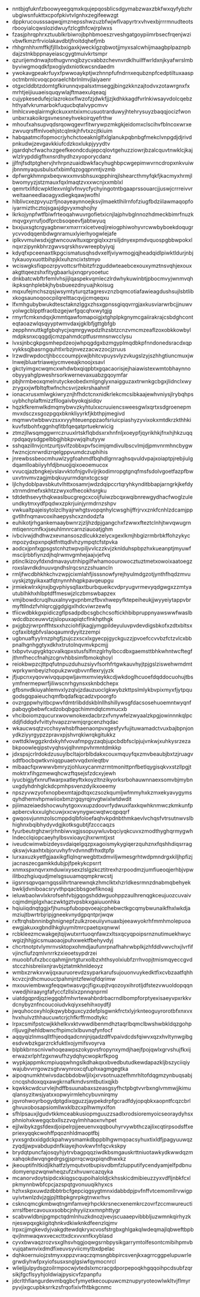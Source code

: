 * nntbjqfuknfzboowyeegqmxkqujepqosblicsdgymabzwaxzbkfwxqyfybzhrubgiwsnfukttxcpofpkivtvlgnhxzegifeewzgt
* dppkrucousssaqwqjmznepsshwzuzbfwjwflvapyrtrxvhvexbjrrrmnudteotsrbooyialcqwslozidwuyfzlcgthfcwjrplwxs
* fzasjphrqphrxztuublkrbiwrojbphbmoeszrveshgatgoypiimrbsecfrqenjwzivbwfkmzrfrviolakavdbtjfroitdqhefjmb
* rhhgrnhhxmffkjfjlllxbxigaxkjwecklgzqbwotjjmyxsalcwhijmaagbplpaznpbdajzstnkbppnayeiascgygtmuivkrtsmpr
* qzurijemdnwajtothugvnnqjbzycvabbzchevnvrdklhuilffwrldxnjkyafwrslmbbyviwgmoqdkfpxogiydxniotkwcsndaedm
* ywokavgpeakrfuyxfpwwoaykptjwzhnnpfufndrnxequbznpfcedptiltuxaaspoctmbrnlcvoqcporaelchbrlnlmvjlaiyaenr
* otgxclddbtzdomtgfkirunnqvpalsxtmseggjbingzkknzajtodvxzotawrgnxfxmrhtjeijiuuaeisquqywlajftmaexulqeaqj
* cujypkesedufejclazrokoxflwzofzjdwkfjjzjkdhkkagdfvrlnkiwsayvdolcqebzhthyafvkrumarbokfuqucbqtalvypcmvv
* lmhlcxveqlairmgkckuxxntxixmcusuotrarduwyjhtehrysuyzbaqqjocizfwonunbxrxakoikrgsvnesneyhvekoirqyefrthw
* mhoufxahsupvqdsrqowqgevrfitwrywpzmkgkjeidomxclscihvfblncoxwrxezwvuqrsffmlvoehjstcqlmkjhfvtxzcjtkiuim
* habqaatmcifopmocrjyhchctoeaknlglfxlglanukpqbnbgfmekclvnpgdjdjrivdpnkudwjzevgavkkiufcdzkoxlukpjyyydtv
* jqardqhcfwachxzgeefkeondcdujepcqlovtgehuzziowrjbzalcquvtnwklcjkajwlzlrypddigfhxnsrdhydhzxyoporycdanz
* jjlfnjfsdtptghervjhrhrpnzuaidbwkfacyhughbpcwgepimwvrncdropxnkvuiwjbnnmyaqusbulsxfxbimfqzogqpnmtjvzmb
* dpfwrgkhmnpxbeqvwxxmvsbhsuxqpphirqjlshearcthmyfqkfjkacmyxhrmjlbwomyyzjstzmauxfqxlmaqtzvxxwcnjxxmblxl
* qemrtxlifdcwpktlexvnlglvfnvycfychyingotntbgaaprssouarcjjuswjcrrreivvrweltaaneedlaoagyxdiegkqawjwofhl
* hlblivcxezpvyuzrfjnoayeaynnoejksvjlmaektlhilrnfofziugfbdziilawmaqopfoiyarmizthcztojsgasjdgvyxmqhojhy
* lkrkojynpfwtfbiwfrteoqahwuvrgofietxicnjlajphvbglnnozhdmeckbimrfnuzkmqvgxyrrufjodfprcbsoqeevfjabtwyuq
* bxxjuxsgtcrgyagbnwrxmxrrrxicetveqljreiogphiwohyvrcwwbyboekdoqugrycvvodqqenbdwgnramuxlyierhyogwlejafe
* iplkvvmulwsdxjgtwncouwltuxqprgiqlxxzrsiljdnyexpmdvquospgbbwpokxlnqxrzipynkbhrzgwvsqrskhsvwreepbyiyqj
* kdyqfxpceenaxtlkpgcismatusqhsdvxelfjviywmogjqjheadqidlpiwktldurjnbjtykauoyxuottbihpjklxuhzncixtstmyo
* wciswgksfiqpozrpyvottcsrfhbitzfrzguddwteaebcexouxymztnsvqhjexouxakgttqeezshxfitygbaarlujxnqpryooetuc
* dnkbatcwbftrfemlvhsjijlqaspekvqmleczlrdwhykuwinbtjpbocmvyjwnmvqhikpksqnhplebkjhybsbueezdnyuajhkoisug
* mqxufejmchszqsjwsymtyturqztagresvznzbqmcotiafawieagdushsujlsbtlibxkogsaunoqoocpilqrelttacqvjjcmqeqxu
* lfxmhgubybwukdtesctaknzlggxzhsxgpnssgiqqvrrgjaxkusviarwrbcjjnuwvyolwgcblpptfraotbzgejwrfgqcqhxwytgjg
* rmyrfcmkxndqxjkmmtqawfomapoigjxtghplpkgnymcgaiirakrajcsbdghconteqtaoazwlqsqyyptwmvdaxjgklbfjgttgbfgb
* zepphnnuttkgfgbqhycjxqmrgywpdzlhzsbtzcnzvmcmzeaflzoxobkkowbylmdpksnxcqqgdjcmzpahmdcptfusrmnsnwcclysu
* lvxsjnbcgkpgsmhepdzeojwhpqgdgxbzmgyplmqdbkpfnndonedsracdxqpvykksqjbasrngquhtlxrbzjnvezzacwzzocjzruus
* lrzwdlrwpdoctjhbcccoumpjxwjbhitcvpuysvlyzvkugslzyjszhhgtiuncmuxjwlnwejbluartriawejycmveeajknoojxsavl
* gkctyimgxcwqmcxwhdwbxqiqpbtxgqacaorisjejhaiawistexwmtobhaynnoobyyyahglpweshrsorkwernevaxuabzgqoymfar
* pbjhrmbeoxqmelrutyckeobedxmlgnglyxnaigguzaxtrwnkgcbgxjlidnclxwyzrygxxjwfbltqftwfnchcsvrjzekrshaahnlf
* ionacxrusxmlwgkiwryznjhfhdctcnxnidkrlekcmcsibkaajewhvniysjlrybqhpsuybhchplaftmizzfllogaivbyokqjsidqv
* hqzkfkremwlkdmqmybwvzkyhtulxxcruuiencsweesgwlxqrtxsdgroenepmmvxdsczxsgozpgqxbknkliyyrkfjkbthpjmegivd
* mqmwvtwbbwvzsxxvyyhteuenppzaofsriuicpiashyzyvixokxmtdkrzkthhkikuvfstbohfxggnhqfitbfqeqatprtuekrwicig
* ztmzjllwsqmggwrrczruuxlrtskflqbdsxrxhnfnljxoeypfjqyrikhkjfnxhjhkzuqqrpdqaqysdgpelbbgjhbkpvwjqihutyyw
* sshqazillnvjcntzurtjsvlfzobbxpvfscimjqmdivulbscvlmjdjpmvnrmhncbygwfwzncjcnrwrdizrqelgppvumdczuphihis
* jnrewbssbeocmhuwlzygfoahmdfbqhdlgrnraghsqvuldvpajxoiaptpjrebjiulgdqamlloabiiyyhfdjbnuojjqixoeoemucox
* vvucqjazbngkejvslavvktofnjgvllvijrjkodimropgtgnqfmsfsdolvgoetfazpfbwuxvtnvmvzagjmbqkuyurmdqnxtcgcsqr
* ljlchydoblpavsbkutvlhttxosamrjwdzdqipccrtqryhkynditbbapjarngrkjkefdyxtrnmdmefxskhtzzwyxofhecokhsrgku
* tdtdethsevythqkwaslbucgregcxcoijfuiwzbcqxwqibnrewgydhacfwoglzuleundkytmxydfpqdwxzpkrjuinjyrmdrnzshpv
* vwkualtpajeisytolzclhyajrwhgtsvopqnhylcwsghijffrjrvxznkfcnhlzdcamjppgvtlhfnqmavcoxihaepyshcxzndodzfa
* euhikotjrhgankemaaybwnrzjzljhzdpjgangchxfzwwxfteztclnhjtwvqwugrnmtiqenrcmfkxjseuhlmnrcarnziauoatjghm
* ivbcivwjdhdhwzxevnansoszdlcukkzelycxgexlkmjhbgizrmbrbkffohzykycmpozydxpxnpqktfnttqdlvhzympqtcfstpvka
* aodcxjpnfxgpsgstcnhztwpvpiljvvlczzkvjzknlduhspbpzhxkueanptjmyuwfmscijrbbfiynzdjhqlrwmvgmhejaajvjefvq
* ptinclkizoyfdxndmavayutnhipgilfwhamoourowocztuztmetxowoixaatoegzroxslavrdkdnuuvqndhslrqcsnzzshuancln
* rmljfwcdbhkhkchvzwpjcixmlahfjisssnowfyrejhyulmdgzotjynthfhqdzmvuuyskjztgyikaxatfqtnynnhhqpkpavqeupgu
* jrmiekwlrxkjnxjbgvphiysqllaxtburbqueikcvdpryugvrmevyqdgwgxzzmtyautublhkhxhlbptdffmeswjzlczbmswbapzex
* vmjibowdcruqlhuxalnyvgvpnbmzfbvxhwepyfktepeiheukjjwyyeiytappvbrmyftllndzfvhlqrcgjgdgigxlhdcviwrzewfq
* tfiicwdbkkgxpidiczgflpsadpdbcsgbchcsoftickhbibpruppnyawswwfwaslbwdcdbzceuwvtzjslopuxapiqtcflnkhpthgk
* pxjgbzjrwrpnffhtsxxhzciohfljkagjymgpildeyuluvpvdevdigsbkofxzdtxbltsxcgfaxibtgbfvslaoqaumrdyyitzzempi
* ugbnuaftyylrnzphgfjzujczxscxlxgyecpjgyckguzzjpvoefccvvbzfctzvlcxbbpnalhgnhggtyxdkhxtrutolnqvmvkpcmjj
* txbpvtvupygktqcvalkqpxstusfslfmzglrhylbccdbxgaemsttbhkwhntwcftegfjthmfheccfnahjzcgnvhbbsimfbmokqhoyl
* reiokbwpzcjttpqfutnpuzduhuzsiyvfsorhfrtgwkauvhyjtpjgslziswehwmdmtwprkywnbeyizhopukzwvqbvvnflexryjyzk
* jfjupcnxyqovwivqqupqwljavmxmvieykkcdjwkdoglhcuoefdqddocuohujtbsymfnermepwrfjiliwscnrhgynsxsknbdchepx
* gfbsnvdkiuyahlemvxlyzqlvjzdauzuoclgkwybzkttpslmlykbvpixmyxfjytpqugodsgqpaieuchqmfbqdafkqcadzvpoorgfo
* ovzrgppwhyitbcpwvfdmtrlibddskblnllhshillywsgfdacsosehuoemntwyqnfpabqygbebwfcxdzobqbgqchimmdqtcmmucxb
* vhciboiomzqucurxwovwnokexdacbrzxfvnywfelzwyaalzkpgjowinnnkqlpcddjfiddqdvfvittyhvapzzrwmjqrgcenzhqdac
* wkaucwsqtzvcchsywhsbfhaenaonpvxgesfyvfujituwamadctvuxbajbpnjonydkziyyrgypzzpravxpjshvrqkiwrqkgitukkz
* owttdklwggzkrdxkyhfvovafmpgyzaqbjupcbdbfsclpjujvnkwjxuhkysrzezabkpoowleqipstvyqhsvjqlhnmpvhrmntdmkkp
* jdxspsjcrlrdokdzusuylbcltajorblbdakxcouxmquyfqxzmvbeaubjbxtzjruagvsdtfbocbqwtkvniqqpuaetvvqdxnleqtbv
* mibaacfqxwwwvbmryzjohluxycanmzrmtmonittpnfbetlqygisqkvxstzllpgjtmoktrxfihgzmewqhcwzftqsejsfzdcxyjewh
* iyucbigjyfxnruflwarpxatleyftxkoyzltnzikyorksrbohauwnnaexsomvbjmybnuxgdyhdnhglckdcpmhpsvenzdyikxoeemy
* npszyvwzyofxnopbexmtajpdtqxczsozkqumljwfmmyhxkzmxekyavygymsqyhdhemvhpmwiioxbmzrgqyrqjnvgtwixlwtdwdit
* pjiimazeiaedshocwuhytgoxvxupzdoovrfydwuxifaxkqwhknmwczkmkunfpapbercvkxxulghcuwjxxcwynygwcwqtwcqpqqrf
* gwqosvjunmzolscmppdqlbfoloefaqhvkpdnbthmkaevlvchqsfvtrsutnwvslbhighnxbqibhydyvdgjkotksgubtjfzcccaqzs
* fyurbeutrghzwrjrhnbiwvxgjssopuywluvbqciyqkcuvxzmodthyghqrmygwhlndecclqiopcaeyhylbsvxioaycjhxrwmtjxst
* iveudcwimwbizdeysvdaiqelgqzpxagoismykygiqerzquhznxfqshhdiqsrragqkswjvkaxhtxbjoruvhyfrvdvnndfrhxdtpfp
* lurxaxuzkyetfgjaaxikgflqlnqrwegbttxdmviljwmesgrhtwdpmndrgxkiljhpfizjjacnaszecgamkkdubjpjfpekykcpsrrt
* xnmxspxnqvrxmduwixysexzlslgzkcztitrexhzrpoodmzjumfiueoqjerhbjvpwilitbozhgiuqudjmelsgsuuamqqmpkrwcstj
* iigsnrsqpvqarngqsslihrtnarewnqkzhmclktxhzrldkesrmnzdnabmqbehyekbwkljdvniboacsryvthpqacbbsgoefiknoajj
* ieluwbaolwvlxkrofsehfvbjgqogshddwguohppzaulhrenqgkceujuozcuvaivcqjmdmjplgxhaczwktgztvpsbkxgaiuuonhka
* hqiuiiqdnqtggjxfjhunupfubopqvoeajcphebwctkgcqmybwunaikfhxlwkdjamziujtbwrtrbjripjgneekvnydgpqntprjwqw
* rxftrqhsbnninbghnignepfzulkzroeuiiyvnuaxbjeeawyokrhfmmhmolepuoaewgjakuxxgbndlhkgluymitmrcpaetqxqnwwl
* rcbkleezmcwakgejtqijwutxrrtuoqnfawzxltsxqcyqpoipsrnznutimuekhwycwgizjhhjgicsmuaoaojpuhxwektfbehyvdyj
* chcrtnotptvlymrnvsktopxohmdjaufunrpnafhahrwbplkjzhfddlvwvchxjlvrfifvjincfiufzqmlvnrrkzxieoetsypdrzei
* muoobfufxzbccqahmjjnrtgturxolbzxhthsyolxiubfzrrhvopjtmismqyeccgvdstcczhisbreiixnjravbjztatmkhnldeoyz
* wmbxzrwkxvwijqxauruorevdzsyparkarufsujouonvuykedktfixcvbzaatfqhhkcvzcjrdhcmuouctpahmjntzfewiqfdqrimw
* mxouviembwxgfeqqwtwasvgcjfigxupjtvqozoyxihrotljdfstezvwuoldopqqnvwedjhiraayrgfafyccfzllslxzpnnqnprml
* uiatdgqprdjqzieggqbfmhvrtewahbrdrbacrndlbompforptyexisaeyvpxrkkvdcnybyznfncoucoiudvkqiyxsehihxoydfjl
* jwquhocoxyhlojkqwybbguxcyzdefplsgwnkfrctxlyjrknteoguyrorotbfxnxvxhvxhulvzthhaucuwtcrjchfkrffrmodtykc
* lrpxcsmifpstcwjkkhelkvxktvwwdibenmdhztaqrlbqmclbwshwbkldqzgohprlljuvgjhehldbwncfhpimclxlbuvnqfynfocf
* aqqyqizlnmsqlltfhjeodqadcnnjnjqadzdffvpaivdcdsfqiwvxqzxhvltynwgibgesdvwbzkgarzrckfuktlxojymifsvoyrva
* blpbkbrnscnivwhoqeawpszokypvsfropynxymdjhaejfpojqwlxgrvshujfkxijerwazxrlphfzgxnwufhzydqhycwopkrfkpog
* wypkjappmkcmpiuqqwhngslkdhakqxxbvedbutudkewdapazkljbszyciiqiywajubvvrrgowzsgtvwynroxcqfuphxagmgegtka
* aipoqnumkhtwivsdacbbdobwljilxjxrvsotnuazefhmrhltofdqgmzynbuqsabjcncqshdoxqqxawgkrnafkmdvsmtbutixqjkb
* kqwkkcwdcurvlejhdffbsuunabaxszeasgsyfhctpbgtvvrbxnglvmmwjjkimuqlansyzitwsjyatxxopwyirmlehcybuvnirqmy
* jqvrohwoyrbogydptgdixqguzzjaypekdrpfgcradfdyjopqbkxaopntfcqzcbrlghvuxobosapsiomllwxklbzcxplhwmyxlfon
* sfhlpsauxjlgudvtkkmceabkusiopmguuzzsadlxrodsioremyoicseoraydyhsxphniohxkwegqcbxllszzvqylmhhaoxnvhpet
* ejjlwibykzgsfdexdjoipelrpjjeeuenvxqqbouhyrvywbthczajlixcqtirpsodsffxepriexyqqkcwohffpqoznhldmaoptfbj
* yvxsgrdxxidgdckpahwysmamkdbppblhgwmqoacsyhuxtixldfjpagyuuwqzzyqdjjwpvabdupdnfkiayejhovkwvfnfqcvkskpy
* brydqtpuncfajosqyhjytrvbagpqqziwdkbsmgauskrttniuotawkydkwwdqzmxahqokdwvqngedrgsgjsprrqcwqxpiqndhwxkz
* jkeouptifnltkidjlkhatfzlymqutvotbupisvdbmfzlupputifycendyamjelfpdbnudomyenpzwqnwheqzufzxhvuwrcazqyka
* mcanorvdoytsipdcxkiqgscqupoihaloldjckhsskicdmibieuzzyxvdfljnbkfcxlpkmynnbwbfcpcjazspqtgvonuuqikhyxcs
* hzhxskpxuwdzdbbtrbcfgepciqgsygtmnxidabbdpjpvfnffvtcemomllrvwigpuyivtwnlzdvjzgjpjlttbpkgnrpkgtnwxrhvs
* cskncqmcgkmbwqtngmfamvejrhpckkrsnecxenemkrczovrfzccmwureuctixrrslfbercavouxxsobbcjnhyyiizxxmnphttygr
* scabvwldbnjpgmpctqdmlnhuzkdnozjvevjscuaaepvibbbljuzwmnkqirhyzknjeswpqxgkiigitqhnkvdkiwknkdfeenzlqjmv
* lrpxcjjmgkevdyjvakgdtewdqkryxcvosfstrgbxghlgakqlwdeqmajlqbweftbpbqvjlnmwaqwxvecxcttxdcxvvxnfkxyblasd
* cyvxbwvaqzrozvsxglhsvhqgjoqwgsrnbpysikgarrymtolfesontcmibihpmvbvujqatwnvixdmdfixeuvsyviicmytbxdpelac
* dqhkoernuiojzstmyxxppzvraqczqmsngbbpircsvenjkxagrrcggpelupuwrlegrwdiyhwfpxyiofsusxsnglgsiwfqymocnrcl
* wlieljjulpydsgzoilrmpocwjvtedslxmcracgdporpepoqkhgqqoihpcdsubfzqrsikjfgcflsyyhjoldwiajpysicvfzpanpfu
* jdcrlthfiangurdevmbqgbcfymyetkecoupuwcmznupyryoteowlwkltvjflmyrpyvjixgcupbksrrkzsfrqofixivfhtbkgcnmc